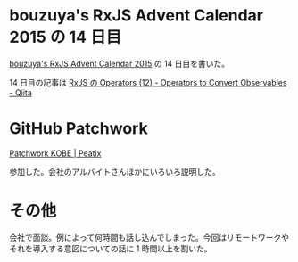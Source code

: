 # bouzuya's RxJS Advent Calendar 2015 の 14 日目

[bouzuya's RxJS Advent Calendar 2015](http://www.adventar.org/calendars/1200) の 14 日目を書いた。

14 日目の記事は [RxJS の Operators (12) - Operators to Convert Observables - Qiita](http://qiita.com/bouzuya/items/7afa94f2a3150052d5b5)

# GitHub Patchwork

[Patchwork KOBE | Peatix](http://patchwork-kobe.peatix.com/)

参加した。会社のアルバイトさんほかにいろいろ説明した。

# その他

会社で面談。例によって何時間も話し込んでしまった。今回はリモートワークやそれを導入する意図についての話に 1 時間以上を割いた。
